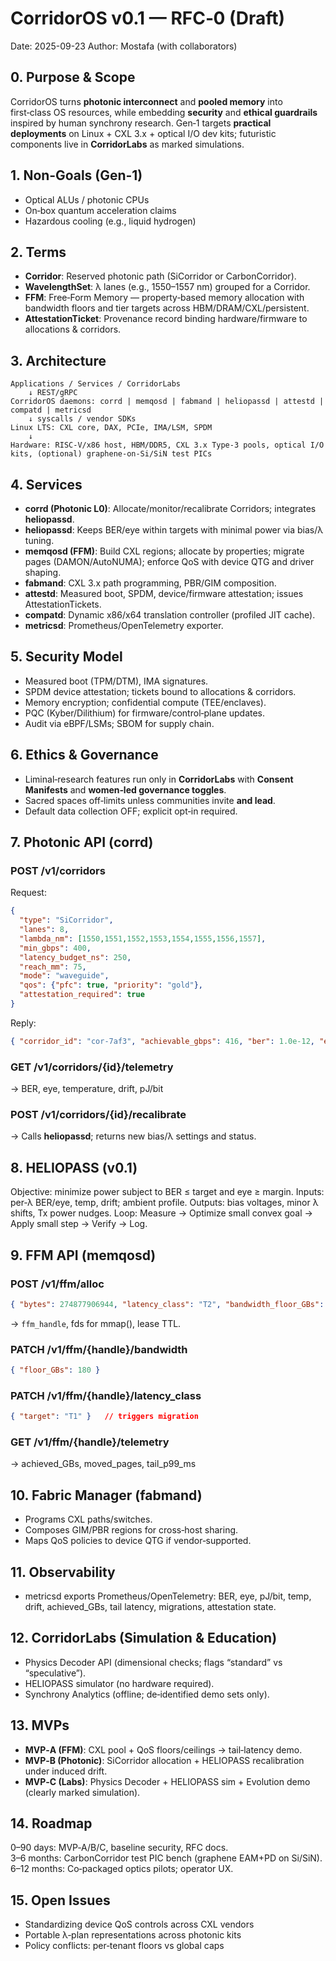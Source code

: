 # CorridorOS v0.1 — RFC‑0 (Draft)
Date: 2025-09-23
Author: Mostafa (with collaborators)

## 0. Purpose & Scope
CorridorOS turns **photonic interconnect** and **pooled memory** into first‑class OS resources, while embedding **security** and **ethical guardrails** inspired by human synchrony research. Gen‑1 targets **practical deployments** on Linux + CXL 3.x + optical I/O dev kits; futuristic components live in **CorridorLabs** as marked simulations.

## 1. Non‑Goals (Gen‑1)
- Optical ALUs / photonic CPUs
- On‑box quantum acceleration claims
- Hazardous cooling (e.g., liquid hydrogen)

## 2. Terms
- **Corridor**: Reserved photonic path (SiCorridor or CarbonCorridor).
- **WavelengthSet**: λ lanes (e.g., 1550–1557 nm) grouped for a Corridor.
- **FFM**: Free‑Form Memory — property‑based memory allocation with bandwidth floors and tier targets across HBM/DRAM/CXL/persistent.
- **AttestationTicket**: Provenance record binding hardware/firmware to allocations & corridors.

## 3. Architecture
```
Applications / Services / CorridorLabs
    ↓ REST/gRPC
CorridorOS daemons: corrd | memqosd | fabmand | heliopassd | attestd | compatd | metricsd
    ↓ syscalls / vendor SDKs
Linux LTS: CXL core, DAX, PCIe, IMA/LSM, SPDM
    ↓
Hardware: RISC‑V/x86 host, HBM/DDR5, CXL 3.x Type‑3 pools, optical I/O kits, (optional) graphene‑on‑Si/SiN test PICs
```

## 4. Services
- **corrd (Photonic L0)**: Allocate/monitor/recalibrate Corridors; integrates **heliopassd**.
- **heliopassd**: Keeps BER/eye within targets with minimal power via bias/λ tuning.
- **memqosd (FFM)**: Build CXL regions; allocate by properties; migrate pages (DAMON/AutoNUMA); enforce QoS with device QTG and driver shaping.
- **fabmand**: CXL 3.x path programming, PBR/GIM composition.
- **attestd**: Measured boot, SPDM, device/firmware attestation; issues AttestationTickets.
- **compatd**: Dynamic x86/x64 translation controller (profiled JIT cache).
- **metricsd**: Prometheus/OpenTelemetry exporter.

## 5. Security Model
- Measured boot (TPM/DTM), IMA signatures.
- SPDM device attestation; tickets bound to allocations & corridors.
- Memory encryption; confidential compute (TEE/enclaves).
- PQC (Kyber/Dilithium) for firmware/control‑plane updates.
- Audit via eBPF/LSMs; SBOM for supply chain.

## 6. Ethics & Governance
- Liminal‑research features run only in **CorridorLabs** with **Consent Manifests** and **women‑led governance toggles**.
- Sacred spaces off‑limits unless communities invite **and lead**.
- Default data collection OFF; explicit opt‑in required.

## 7. Photonic API (corrd)
### POST /v1/corridors
Request:
```json
{
  "type": "SiCorridor",
  "lanes": 8,
  "lambda_nm": [1550,1551,1552,1553,1554,1555,1556,1557],
  "min_gbps": 400,
  "latency_budget_ns": 250,
  "reach_mm": 75,
  "mode": "waveguide",
  "qos": {"pfc": true, "priority": "gold"},
  "attestation_required": true
}
```
Reply:
```json
{ "corridor_id": "cor-7af3", "achievable_gbps": 416, "ber": 1.0e-12, "eye_margin": "ok" }
```

### GET /v1/corridors/{id}/telemetry
→ BER, eye, temperature, drift, pJ/bit

### POST /v1/corridors/{id}/recalibrate
→ Calls **heliopassd**; returns new bias/λ settings and status.

## 8. HELIOPASS (v0.1)
Objective: minimize power subject to BER ≤ target and eye ≥ margin.
Inputs: per‑λ BER/eye, temp, drift; ambient profile.
Outputs: bias voltages, minor λ shifts, Tx power nudges.
Loop: Measure → Optimize small convex goal → Apply small step → Verify → Log.

## 9. FFM API (memqosd)
### POST /v1/ffm/alloc
```json
{ "bytes": 274877906944, "latency_class": "T2", "bandwidth_floor_GBs": 150, "persistence": "none", "shareable": true, "security_domain": "tenantA" }
```
→ `ffm_handle`, fds for mmap(), lease TTL.

### PATCH /v1/ffm/{handle}/bandwidth
```json
{ "floor_GBs": 180 }
```

### PATCH /v1/ffm/{handle}/latency_class
```json
{ "target": "T1" }   // triggers migration
```

### GET /v1/ffm/{handle}/telemetry
→ achieved_GBs, moved_pages, tail_p99_ms

## 10. Fabric Manager (fabmand)
- Programs CXL paths/switches.
- Composes GIM/PBR regions for cross‑host sharing.
- Maps QoS policies to device QTG if vendor‑supported.

## 11. Observability
- metricsd exports Prometheus/OpenTelemetry: BER, eye, pJ/bit, temp, drift, achieved_GBs, tail latency, migrations, attestation state.

## 12. CorridorLabs (Simulation & Education)
- Physics Decoder API (dimensional checks; flags “standard” vs “speculative”).
- HELIOPASS simulator (no hardware required).
- Synchrony Analytics (offline; de‑identified demo sets only).

## 13. MVPs
- **MVP‑A (FFM)**: CXL pool + QoS floors/ceilings → tail‑latency demo.
- **MVP‑B (Photonic)**: SiCorridor allocation + HELIOPASS recalibration under induced drift.
- **MVP‑C (Labs)**: Physics Decoder + HELIOPASS sim + Evolution demo (clearly marked simulation).

## 14. Roadmap
0–90 days: MVP‑A/B/C, baseline security, RFC docs.  
3–6 months: CarbonCorridor test PIC bench (graphene EAM+PD on Si/SiN).  
6–12 months: Co‑packaged optics pilots; operator UX.

## 15. Open Issues
- Standardizing device QoS controls across CXL vendors
- Portable λ‑plan representations across photonic kits
- Policy conflicts: per‑tenant floors vs global caps
